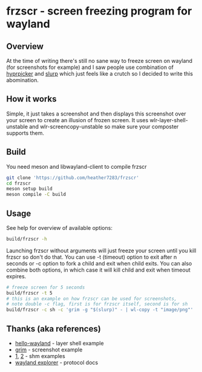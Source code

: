 # frzscr - screen freezing program for wayland
## Overview
At the time of writing there's still no sane way to freeze screen on wayland (for screenshots for example) and I saw people use combination of [hyprpicker](https://github.com/hyprwm/hyprpicker) and [slurp](https://github.com/emersion/slurp) which just feels like a crutch so I decided to write this abomination.

## How it works
Simple, it just takes a screenshot and then displays this screenshot over your screen to create an illusion of frozen screen. It uses wlr-layer-shell-unstable and wlr-screencopy-unstable so make sure your composter supports them.

## Build
You need meson and libwayland-client to compile frzscr
```sh
git clone 'https://github.com/heather7283/frzscr'
cd frzscr
meson setup build
meson compile -C build
```

## Usage
See help for overview of available options:
```sh
build/frzscr -h
```
Launching frzscr without arguments will just freeze your screen until you kill frzscr so don't do that. You can use -t (timeout) option to exit after n seconds or -c option to fork a child and exit when child exits. You can also combine both options, in which case it will kill child and exit when timeout expires.
```sh
# freeze screen for 5 seconds
build/frzscr -t 5
# this is an example on how frzscr can be used for screenshots,
# note double -c flag, first is for frzscr itself, second is for sh
build/frzscr -c sh -c 'grim -g "$(slurp)" - | wl-copy -t "image/png"'
```

## Thanks (aka references)
- [hello-wayland](https://github.com/wmww/hello-wayland) - layer shell example
- [grim](https://git.sr.ht/~emersion/grim) - screenshot example
- [1](https://gaultier.github.io/blog/wayland_from_scratch.html#shared-memory-the-frame-buffer), [2](https://jan.newmarch.name/Wayland/SharedMemory/) - shm examples
- [wayland explorer](https://wayland.app) - protocol docs
